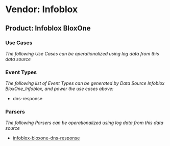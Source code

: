 Vendor: Infoblox
================
Product: Infoblox BloxOne
-------------------------

### Use Cases

_The following Use Cases can be operationalized using log data from this data source_



### Event Types

_The following list of Event Types can be generated by Data Source Infoblox BloxOne_Infoblox, and power the use cases above:_

- dns-response


### Parsers

_The following Parsers can be operationalized using log data from this data source_

* [infoblox-bloxone-dns-response](../Parsers/parserContent_infoblox-bloxone-dns-response.md)
